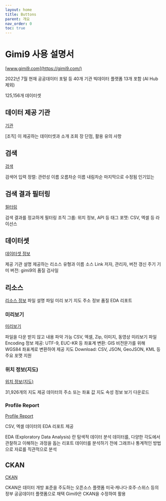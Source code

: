 ```yaml
---
layout: home
title: Buttons
parent: 개요
nav_order: 0
toc: true
---
```



# Gimi9 사용 설명서

<!-- 작성중
{: .label .label-yellow } -->

[www.gimi9.com](https://gimi9.com/)

<!-- # 사용 설명서 작성중인데요, 진도가 잘 안 나가요. 8월 8일 이후에 보세요. -->

2022년 7월 현재 공공데이터 포털 등 40개 기관
빅데이터 플랫폼 13개 포함 (AI Hub 제외)

125,156개 데이터셋

## 데이터 제공 기관

[기관](organization)

[조직] 이 제공하는 데이터셋과 소개 조회
장 단점, 활용 유의 사항

## 검색

[검색](search)

검색어 입력
정렬:
관련성
이름 오름차순
이름 내림차순
마지막으로 수정됨
인기있는

## 검색 결과 필터링

[필터링](filter)

검색 결과를 정교하게 필터링
조직
그룹: 위치 정보, API 등
태그
포맷: CSV, 엑셀 등
라이선스

## 데이터셋

[데이터셋 정보](dataset)

제공 기관
설명
제공하는 리소스 유형과 이름
소스 Link
저자, 관리자, 버전
갱신 주기
기미 버전: gimi9의 품질 검사일

## 리소스

[리소스 정보](resource)
파일 설명
파일 미리 보기
지도
주소 정보 품질
EDA 리포트

### 미리보기

[미리보기](resource/preview)

파일을 다운 받지 않고 내용 파악 가능
CSV, 엑셀, Zip, 이미지, 동영상 미리보기
파일 Encoding 정보 제공: UTF-9, EUC-KR 등
좌표계 변환: GIS 비전문가를 위해 WGS84 좌표계로 변환하여 제공
지도 Download: CSV, JSON, GeoJSON, KML 등 주요 포맷 지원

### 위치 정보(지도)

[위치 정보(지도)](resource/map)

31,926개의 지도 제공
데이터의 주소 또는 좌표 값 지도
속성 정보 보기
다운로드

### Profile Report

[Profile Report](resource/profile-report)

CSV, 엑셀 데이터의 EDA 리포트 제공

EDA (Exploratory Data Analysis) 란
탐색적 데이터 분석
데이터를, 다양한 각도에서 관찰하고 이해하는 과정을 돕는 리포트
데이터를 분석하기 전에 그래프나 통계적인 방법으로 자료를 직관적으로 분석

## CKAN

[CKAN](ckan)

CKAN은 데이터 개방 표준을 주도하는 오픈소스 플랫폼
미국·캐나다·호주·스위스 등의 정부 공공데이터 플랫폼으로 채택
Gimi9은 CKAN을 수정하여 활용

